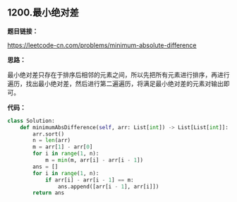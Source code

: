 ## 1200.最小绝对差

**题目链接：**

https://leetcode-cn.com/problems/minimum-absolute-difference

**思路：**

最小绝对差只存在于排序后相邻的元素之间，所以先把所有元素进行排序，再进行遍历，找出最小绝对差，然后进行第二遍遍历，将满足最小绝对差的元素对输出即可。


**代码：**
```python
class Solution:
    def minimumAbsDifference(self, arr: List[int]) -> List[List[int]]:
        arr.sort()
        n = len(arr)
        m = arr[1] - arr[0]
        for i in range(1, n):
            m = min(m, arr[i] - arr[i - 1])
        ans = []
        for i in range(1, n):
            if arr[i] - arr[i - 1] == m:
                ans.append([arr[i - 1], arr[i]])
        return ans
```



